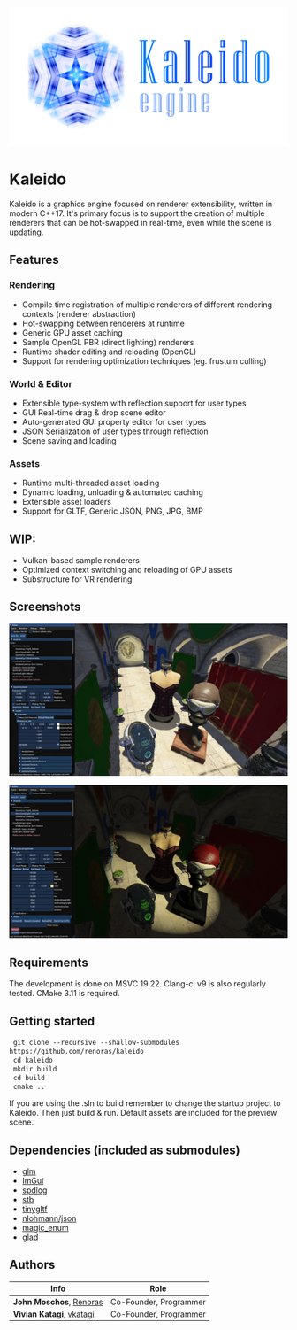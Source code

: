 ![Kaleido](/assets/engine-data/logo.png?style=centerme "Kaleido")

# Kaleido

Kaleido is a graphics engine focused on renderer extensibility, written in modern C++17.
It's primary focus is to support the creation of multiple renderers that can be hot-swapped in real-time, even while the scene is updating.

## Features

### Rendering

* Compile time registration of multiple renderers of different rendering contexts (renderer abstraction)
* Hot-swapping between renderers at runtime
* Generic GPU asset caching 
* Sample OpenGL PBR (direct lighting) renderers
* Runtime shader editing and reloading (OpenGL)
* Support for rendering optimization techniques (eg. frustum culling)

### World & Editor
* Extensible type-system with reflection support for user types
* GUI Real-time drag & drop scene editor
* Auto-generated GUI property editor for user types
* JSON Serialization of user types through reflection
* Scene saving and loading 

### Assets
* Runtime multi-threaded asset loading
* Dynamic loading, unloading & automated caching
* Extensible asset loaders
* Support for GLTF, Generic JSON, PNG, JPG, BMP

## WIP: 
* Vulkan-based sample renderers
* Optimized context switching and reloading of GPU assets
* Substructure for VR rendering

## Screenshots

![Kaleido](/assets/engine-data/screenshots/01.png "Screenshot 1")

![Kaleido](/assets/engine-data/screenshots/02.png "Screenshot 2")

## Requirements

The development is done on MSVC 19.22. Clang-cl v9 is also regularly tested. 
CMake 3.11 is required.

## Getting started

```
 git clone --recursive --shallow-submodules https://github.com/renoras/kaleido
 cd kaleido
 mkdir build
 cd build
 cmake ..
 ```
If you are using the .sln to build remember to change the startup project to Kaleido.
Then just build & run. Default assets are included for the preview scene.

## Dependencies (included as submodules)

* [glm](https://github.com/g-truc/glm)
* [ImGui](https://github.com/ocornut/imgui)
* [spdlog](https://github.com/gabime/spdlog)
* [stb](https://github.com/nothings/stb)
* [tinygltf](https://github.com/syoyo/tinygltf)
* [nlohmann/json](https://github.com/nlohmann/json)
* [magic_enum](https://github.com/Neargye/magic_enum)
* [glad](https://github.com/Dav1dde/glad)

## Authors

| Info | Role |
| ------|-----|
|**John Moschos**, [Renoras](https://github.com/Renoras)| Co-Founder, Programmer |
|**Vivian Katagi**, [vkatagi](https://github.com/vkatagi)| Co-Founder, Programmer |
